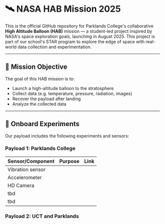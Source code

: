 # 🛰️ NASA HAB Mission 2025

This is the official GitHub repository for Parklands College's collaborative **High Altitude Balloon (HAB)** mission — a student-led project inspired by NASA's space exploration goals, launching in August 2025. This project is part of our school's STAR program to explore the edge of space with real-world data collection and experimentation.

---

## 🎯 Mission Objective

The goal of this HAB mission is to:
- Launch a high-altitude balloon to the stratosphere
- Collect data (e.g. temperature, pressure, radiation, images)
- Recover the payload after landing
- Analyze the collected data

---

## 🧪 Onboard Experiments

Our payload includes the following experiments and sensors:

### Payload 1: Parklands College

| Sensor/Component     | Purpose                               | Link |
|----------------------|---------------------------------------|------|
| Vibration sensor     |                                       |
| Accelerometer       |        |
| HD Camera           |       |
| tbd        |         |
| tbd       |                    |

### Payload 2: UCT and Parklands


